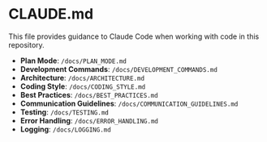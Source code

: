 # CLAUDE.md

This file provides guidance to Claude Code when working with code in this repository.

- **Plan Mode**: `/docs/PLAN_MODE.md`
- **Development Commands**: `/docs/DEVELOPMENT_COMMANDS.md`
- **Architecture**: `/docs/ARCHITECTURE.md`
- **Coding Style**: `/docs/CODING_STYLE.md`
- **Best Practices**: `/docs/BEST_PRACTICES.md`
- **Communication Guidelines**: `/docs/COMMUNICATION_GUIDELINES.md`
- **Testing**: `/docs/TESTING.md`
- **Error Handling**: `/docs/ERROR_HANDLING.md`
- **Logging**: `/docs/LOGGING.md`
